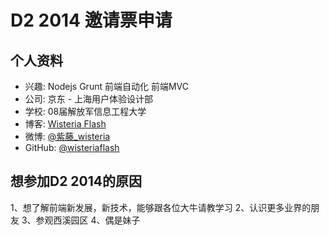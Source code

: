 # D2 2014 邀请票申请

## 个人资料

- 兴趣: Nodejs Grunt 前端自动化 前端MVC
- 公司: 京东 - 上海用户体验设计部
- 学校: 08届解放军信息工程大学
- 博客: [Wisteria Flash](http://wisteriaflash.blog.163.com/)
- 微博: [@紫藤_wisteria](http://www.weibo.com/wisteriaflash/) 
- GitHub: [@wisteriaflash](https://github.com/wisteriaflash/)

## 想参加D2 2014的原因

1、想了解前端新发展，新技术，能够跟各位大牛请教学习
2、认识更多业界的朋友
3、参观西溪园区
4、偶是妹子

